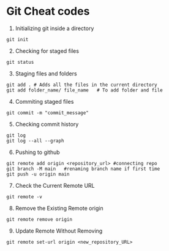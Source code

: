 # Git Cheat codes
1. Initializing git inside a directory
```
git init
```

2. Checking for staged files
```
git status
```

3. Staging files and folders
```
git add . # Adds all the files in the current directory
git add folder_name/ file_name   # To add folder and file
```

4. Commiting staged files
```
git commit -m "commit_message"
```

5. Checking commit history
```
git log
git log --all --graph
```

6. Pushing to github
```
git remote add origin <repository_url> #connecting repo
git branch -M main   #renaming branch name if first time
git push -u origin main
```

7. Check the Current Remote URL
```
git remote -v
```

8. Remove the Existing Remote origin
```
git remote remove origin
```

9. Update Remote Without Removing
```
git remote set-url origin <new_repository_URL>

```
